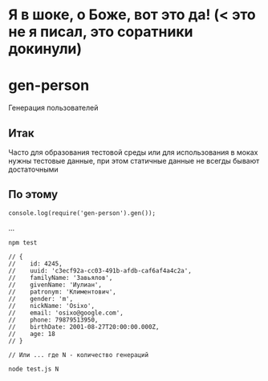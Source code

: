 # Я в шоке, о Боже, вот это да! (< это не я писал, это соратники докинули)
# gen-person
Генерация пользователей

## Итак
Часто для образования тестовой среды или для использования в моках нужны тестовые данные, при этом статичные данные не всегды бывают достаточными

## По этому

    console.log(require('gen-person').gen());

...

    npm test

    // {
    //    id: 4245,
    //    uuid: 'c3ecf92a-cc03-491b-afdb-caf6af4a4c2a',
    //    familyName: 'Завьялов',
    //    givenName: 'Иулиан',
    //    patronym: 'Климентович',
    //    gender: 'm',
    //    nickName: 'Osixo',
    //    email: 'osixo@google.com',
    //    phone: 79879513950,
    //    birthDate: 2001-08-27T20:00:00.000Z,
    //    age: 18
    // }

    // Или ... где N - количество генераций

    node test.js N
